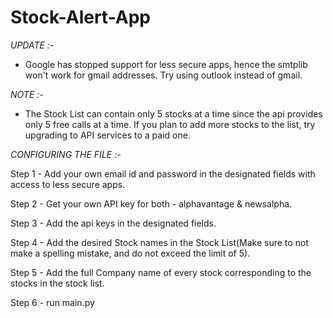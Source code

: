 # Stock-Alert-App

*UPDATE :-*
- Google has stopped support for less secure apps, hence the smtplib won't work for gmail addresses. Try using outlook instead of gmail.


*NOTE :-*
- The Stock List can contain only 5 stocks at a time since the api provides only 5 free calls at a time. If you plan to add more stocks to the list, try upgrading to API services to a paid one.

*CONFIGURING THE FILE :-*

Step 1 - Add your own email id and password in the designated fields with access to less secure apps.

Step 2 - Get your own API key for both - alphavantage & newsalpha.

Step 3 - Add the api keys in the designated fields.

Step 4 - Add the desired Stock names in the Stock List(Make sure to not make a spelling mistake, and do not exceed the limit of 5).

Step 5 - Add the full Company name of every stock corresponding to the stocks in the stock list.

Step 6 - run main.py 
